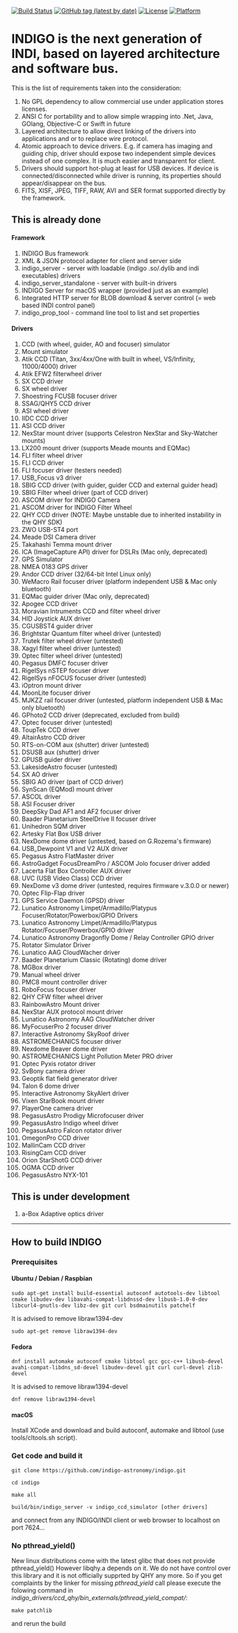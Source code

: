 [![Build Status](https://travis-ci.org/indigo-astronomy/indigo.svg?branch=master)](https://travis-ci.org/indigo-astronomy/indigo)
[![GitHub tag (latest by date)](http://img.shields.io/github/v/tag/indigo-astronomy/indigo)](https://github.com/indigo-astronomy/indigo/blob/master/CHANGELOG.md)
[![License](http://img.shields.io/badge/license-INDIGO-blueviolet.svg)](https://github.com/indigo-astronomy/indigo/blob/master/LICENSE.md)
[![Platform](http://img.shields.io/badge/platform-linux%20%7C%20macos%20%7C%20windows-success.svg)](#)

# INDIGO is the next generation of INDI, based on layered architecture and software bus.

This is the list of requirements taken into the consideration:

1. No GPL dependency to allow commercial use under application stores licenses.
2. ANSI C for portability and to allow simple wrapping into .Net, Java, GOlang, Objective-C or Swift in future
3. Layered architecture to allow direct linking of the drivers into applications and or to replace wire protocol.
4. Atomic approach to device drivers. E.g. if camera has imaging and guiding chip, driver should expose two independent simple devices instead of one complex. It is much easier and transparent for client.
5. Drivers should support hot-plug at least for USB devices. If device is connected/disconnected while driver is running, its properties should appear/disappear on the bus.
6. FITS, XISF, JPEG, TIFF, RAW, AVI and SER format supported directly by the framework.

## This is already done

#### Framework

1. INDIGO Bus framework
2. XML & JSON protocol adapter for client and server side
3. indigo_server - server with loadable (indigo .so/.dylib and indi executables) drivers
4. indigo_server_standalone - server with built-in drivers
5. INDIGO Server for macOS wrapper (provided just as an example)
6. Integrated HTTP server for BLOB download & server control (= web based INDI control panel)
7. indigo_prop_tool - command line tool to list and set properties

#### Drivers

1. CCD (with wheel, guider, AO and focuser) simulator
2. Mount simulator
3. Atik CCD (Titan, 3xx/4xx/One with built in wheel, VS/Infinity, 11000/4000) driver
4. Atik EFW2 filterwheel driver
5. SX CCD driver
6. SX wheel driver
7. Shoestring FCUSB focuser driver
8. SSAG/QHY5 CCD driver
9. ASI wheel driver
10. IIDC CCD driver
11. ASI CCD driver
12. NexStar mount driver (supports Celestron NexStar and Sky-Watcher mounts)
13. LX200 mount driver (supports Meade mounts and EQMac)
14. FLI filter wheel driver
15. FLI CCD driver
16. FLI focuser driver (testers needed)
17. USB_Focus v3 driver
18. SBIG CCD driver (with guider, guider CCD and external guider head)
19. SBIG Filter wheel driver (part of CCD driver)
20. ASCOM driver for INDIGO Camera
21. ASCOM driver for INDIGO Filter Wheel
22. QHY CCD driver (NOTE: Maybe unstable due to inherited instability in the QHY SDK)
23. ZWO USB-ST4 port
24. Meade DSI Camera driver
25. Takahashi Temma mount driver
26. ICA (ImageCapture API) driver for DSLRs (Mac only, deprecated)
27. GPS Simulator
28. NMEA 0183 GPS driver
29. Andor CCD driver (32/64-bit Intel Linux only)
30. WeMacro Rail focuser driver (platform independent USB & Mac only bluetooth)
31. EQMac guider driver (Mac only, deprecated)
32. Apogee CCD driver
33. Moravian Intruments CCD and filter wheel driver
34. HID Joystick AUX driver
35. CGUSBST4 guider driver
36. Brightstar Quantum filter wheel driver (untested)
37. Trutek filter wheel driver (untested)
38. Xagyl filter wheel driver (untested)
39. Optec filter wheel driver (untested)
40. Pegasus DMFC focuser driver
41. RigelSys nSTEP focuser driver
42. RigelSys nFOCUS focuser driver (untested)
43. iOptron mount driver
44. MoonLite focuser driver
45. MJKZZ rail focuser driver (untested, platform independent USB & Mac only bluetooth)
46. GPhoto2 CCD driver (deprecated, excluded from build)
47. Optec focuser driver (untested)
48. ToupTek CCD driver
49. AltairAstro CCD driver
50. RTS-on-COM aux (shutter) driver (untested)
51. DSUSB aux (shutter) driver
52. GPUSB guider driver
53. LakesideAstro focuser (untested)
54. SX AO driver
55. SBIG AO driver (part of CCD driver)
56. SynScan (EQMod) mount driver
57. ASCOL driver
58. ASI Focuser driver
59. DeepSky Dad AF1 and AF2 focuser driver
60. Baader Planetarium SteelDrive II focuser driver
61. Unihedron SQM driver
62. Artesky Flat Box USB driver
63. NexDome dome driver (untested, based on G.Rozema's firmware)
64. USB_Dewpoint V1 and V2 AUX driver
65. Pegasus Astro FlatMaster driver
66. AstroGadget FocusDreamPro / ASCOM Jolo focuser driver added
67. Lacerta Flat Box Controller AUX driver
68. UVC (USB Video Class) CCD driver
69. NexDome v3 dome driver (untested, requires firmware v.3.0.0 or newer)
70. Optec Flip-Flap driver
71. GPS Service Daemon (GPSD) driver
72. Lunatico Astronomy Limpet/Armadillo/Platypus Focuser/Rotator/Powerbox/GPIO Drivers
73. Lunatico Astronomy Limpet/Armadillo/Platypus Rotator/Focuser/Powerbox/GPIO driver
74. Lunatico Astronomy Dragonfly Dome / Relay Controller GPIO driver
75. Rotator Simulator Driver
76. Lunatico AAG CloudWacher driver
77. Baader Planetarium Classic (Rotating) dome driver
78. MGBox driver
79. Manual wheel driver
80. PMC8 mount controller driver
81. RoboFocus focuser driver
82. QHY CFW filter wheel driver
83. RainbowAstro Mount driver
84. NexStar AUX protocol mount driver
85. Lunatico Astronomy AAG CloudWatcher driver
86. MyFocuserPro 2 focuser driver
87. Interactive Astronomy SkyRoof driver
88. ASTROMECHANICS focuser driver
89. Nexdome Beaver dome driver
90. ASTROMECHANICS Light Pollution Meter PRO driver
91. Optec Pyxis rotator driver
92. SvBony camera driver
93. Geoptik flat field generator driver
94. Talon 6 dome driver
95. Interactive Astronomy SkyAlert driver
96. Vixen StarBook mount driver
97. PlayerOne camera driver
98. PegasusAstro Prodigy Microfocuser driver
99. PegasusAstro Indigo wheel driver
100. PegasusAstro Falcon rotator driver
101. OmegonPro CCD driver
102. MallinCam CCD driver
103. RisingCam CCD driver
104. Orion StarShotG CCD driver
105. OGMA CCD driver
106. PegasusAstro NYX-101

## This is under development
1. a-Box Adaptive optics driver

------------------------------------------------------------------------------------------------
## How to build INDIGO

### Prerequisites
#### Ubuntu / Debian / Raspbian

`sudo apt-get install build-essential autoconf autotools-dev libtool cmake libudev-dev libavahi-compat-libdnssd-dev libusb-1.0-0-dev libcurl4-gnutls-dev libz-dev git curl bsdmainutils patchelf`

It is advised to remove libraw1394-dev

`sudo apt-get remove libraw1394-dev`

#### Fedora

`dnf install automake autoconf cmake libtool gcc gcc-c++ libusb-devel avahi-compat-libdns_sd-devel libudev-devel git curl curl-devel zlib-devel`

It is advised to remove libraw1394-devel

`dnf remove libraw1394-devel`

#### macOS

Install XCode and download and build autoconf, automake and libtool (use tools/cltools.sh script).

### Get code and build it

`git clone https://github.com/indigo-astronomy/indigo.git`

`cd indigo`

`make all`

`build/bin/indigo_server -v indigo_ccd_simulator [other drivers]`

and connect from any INDIGO/INDI client or web browser to localhost on port 7624...

### No pthread_yield()
New linux distributions come with the latest glibc that does not provide pthread_yield() However libqhy.a depends on it. We do not have control over this library and it is not officially supprted by QHY any more. So if you get complaints by the linker for missing *pthread_yield* call please execute the folowing command in *indigo_drivers/ccd_qhy/bin_externals/pthread_yield_compat/*:

`make patchlib`

and rerun the build
